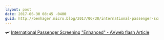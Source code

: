 ```yaml
---
layout: post
date: 2017-06-30 08:45 -0400
guid: http://benhager.micro.blog/2017/06/30/international-passenger-screening.html
---
```

🛩 [International Passenger Screening "Enhanced" - AVweb flash Article](https://www.avweb.com/avwebflash/news/International-Passenger-Screening-Enhanced-229224-1.html)
